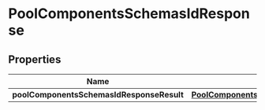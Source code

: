 # PoolComponentsSchemasIdResponse

## Properties
Name | Type | Description | Notes
------------ | ------------- | ------------- | -------------
**poolComponentsSchemasIdResponseResult** | [**PoolComponentsschemasidResponseResult**](PoolComponentsschemasidResponseResult.md) |  |  [optional]
